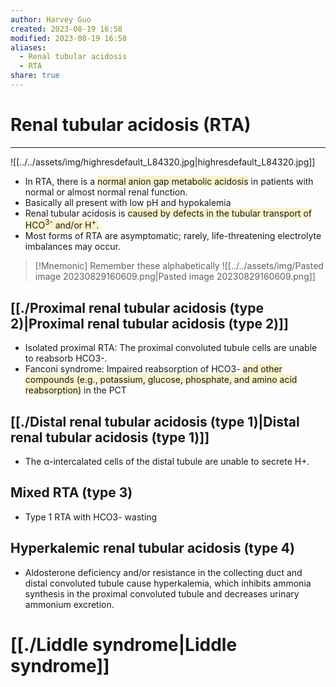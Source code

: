 ```yaml
---
author: Harvey Guo
created: 2023-08-19 16:58
modified: 2023-08-19 16:58
aliases:
  - Renal tubular acidosis
  - RTA
share: true
---
```

# Renal tubular acidosis (RTA)
---
![[../../assets/img/highresdefault_L84320.jpg|highresdefault_L84320.jpg]]
- In RTA, there is a <span style="background:rgba(240, 200, 0, 0.2)">normal anion gap metabolic acidosis</span> in patients with normal or almost normal renal function.
- Basically all present with low pH and hypokalemia
- Renal tubular acidosis is <span style="background:rgba(240, 200, 0, 0.2)">caused by defects in the tubular transport of HCO<sup>3-</sup> and/or H<sup>+</sup>.</span>
- Most forms of RTA are asymptomatic; rarely, life-threatening electrolyte imbalances may occur.

>[!Mnemonic] Remember these alphabetically 
>![[../../assets/img/Pasted image 20230829160609.png|Pasted image 20230829160609.png]]
## [[./Proximal renal tubular acidosis (type 2)|Proximal renal tubular acidosis (type 2)]]
- Isolated proximal RTA: The proximal convoluted tubule cells are unable to reabsorb HCO3-.
- Fanconi syndrome: Impaired reabsorption of HCO3- <span style="background:rgba(240, 200, 0, 0.2)">and other compounds (e.g., potassium, glucose, phosphate, and amino acid reabsorption)</span> in the PCT
## [[./Distal renal tubular acidosis (type 1)|Distal renal tubular acidosis (type 1)]]
- The α-intercalated cells of the distal tubule are unable to secrete H+.
## Mixed RTA (type 3)
- Type 1 RTA with HCO3- wasting
## Hyperkalemic renal tubular acidosis (type 4)
- Aldosterone deficiency and/or resistance in the collecting duct and distal convoluted tubule cause hyperkalemia, which inhibits ammonia synthesis in the proximal convoluted tubule and decreases urinary ammonium excretion.
# [[./Liddle syndrome|Liddle syndrome]]